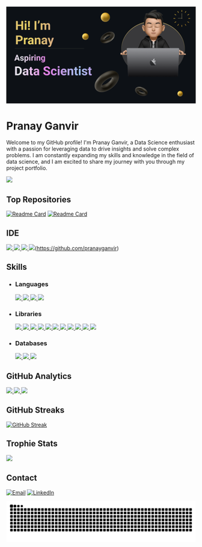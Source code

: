 ![](https://github.com/pranayganvir/pranayganvir/blob/main/Images/Make%20your%20README.png)
# Pranay Ganvir


Welcome to my GitHub profile! I'm Pranay Ganvir, a Data Science enthusiast with a passion for leveraging data to drive insights and solve complex problems. I am constantly expanding my skills and knowledge in the field of data science, and I am excited to share my journey with you through my project portfolio.

[![](https://github-profile-summary-cards.vercel.app/api/cards/profile-details?username=PranayGanvir&theme=dark)](https://github.com/pranayganvir)

## Top Repositories
[![Readme Card](https://github-readme-stats.vercel.app/api/pin/?username=pranayganvir&theme=dark&hide_border=true&repo=gender-recognition-flask)](https://github.com/pranayganvir/gender-recognition-flask) [![Readme Card](https://github-readme-stats.vercel.app/api/pin/?username=pranayganvir&theme=dark&hide_border=true&repo=pneumonia-Detection)](https://github.com/pranayganvir/pneumonia-Detection)

## IDE
[ ![](https://img.shields.io/badge/Flask-black?logo=flask&logoColor=white&style=for-the-badge) ![](	https://img.shields.io/badge/Colab-F9AB00?style=for-the-badge&logo=googlecolab&color=525252) ![](https://img.shields.io/badge/PyCharm-000000.svg?&style=for-the-badge&logo=PyCharm&logoColor=white) ![](https://img.shields.io/badge/VSCode-0078D4?style=for-the-badge&logo=visual%20studio%20code&logoColor=white)](https://github.com/SUKHMAN-SINGH-1612)(https://github.com/pranayganvir)

## Skills
- ### Languages
  [![](https://img.shields.io/badge/C-00599C?style=for-the-badge&logo=c&logoColor=white) ![](https://img.shields.io/badge/CSS3-1572B6?style=for-the-badge&logo=css3&logoColor=white) ![](https://img.shields.io/badge/HTML5-E34F26?style=for-the-badge&logo=html5&logoColor=white) ![](https://img.shields.io/badge/Python-FFD43B?style=for-the-badge&logo=python&logoColor=blue) ](https://github.com/SUKHMAN-SINGH-1612) 
- ### Libraries
  [![](https://img.shields.io/badge/Jupyter-F37626.svg?&style=for-the-badge&logo=Jupyter&logoColor=whit) ![](https://img.shields.io/badge/Folium-77B829?style=for-the-badge&logo=folium&logoColor=white) ![](https://img.shields.io/badge/Keras-D00000?style=for-the-badge&logo=Keras&logoColor=white) ![](https://img.shields.io/badge/Numpy-777BB4?style=for-the-badge&logo=numpy&logoColor=white) ![](	https://img.shields.io/badge/Pandas-2C2D72?style=for-the-badge&logo=pandas&logoColor=white) ![](https://img.shields.io/badge/Plotly-239120?style=for-the-badge&logo=plotly&logoColor=white) ![](https://img.shields.io/badge/scikit_learn-F7931E?style=for-the-badge&logo=scikit-learn&logoColor=white) ![](https://img.shields.io/badge/SciPy-654FF0?style=for-the-badge&logo=SciPy&logoColor=white) ![](https://img.shields.io/badge/Streamlit-FF4B4B?style=for-the-badge&logo=Streamlit&logoColor=white) ![](https://img.shields.io/badge/TensorFlow-FF6F00?style=for-the-badge&logo=TensorFlow&logoColor=white) ![](https://img.shields.io/badge/OpenCV-27338e?style=for-the-badge&logo=OpenCV&logoColor=white)](https://github.com/SUKHMAN-SINGH-1612)
- ### Databases
  [![](https://img.shields.io/badge/Microsoft%20SQL%20Server-CC2927?style=for-the-badge&logo=microsoft%20sql%20server&logoColor=white) ![](https://img.shields.io/badge/MySQL-005C84?style=for-the-badge&logo=mysql&logoColor=white) ![](https://img.shields.io/badge/Oracle-F80000?style=for-the-badge&logo=Oracle&logoColor=white)](https://github.com/SUKHMAN-SINGH-1612)

## GitHub Analytics
[<img height="180em" src="https://github-readme-stats-eight-theta.vercel.app/api?username=pranayganvir&show_icons=true&theme=dark&hide_border=true&include_all_commits=true&count_private=true"/> <img height="180em" src="https://github-readme-stats.vercel.app/api/top-langs/?username=pranayganvir&layout=compact&theme=dark&hide_border=true"/> ![](http://github-profile-summary-cards.vercel.app/api/cards/productive-time?username=pranayganvir&show_icons=true&theme=dark&utcOffset=8)](https://github.com/pranayganvir)
## GitHub Streaks
[![GitHub Streak](https://streak-stats.demolab.com?user=pranayganvir&theme=dark&hide_border=true)](https://git.io/streak-stats)

## Trophie Stats
![](https://github-profile-trophy.vercel.app/?username=pranayganvir&theme=onedark)

## Contact
[![Email](https://img.shields.io/badge/Gmail-D14836?style=for-the-badge&logo=gmail&logoColor=white)](mailto:pranayganvir9730@gmail.com) [![LinkedIn](https://img.shields.io/badge/LinkedIn-0077B5?style=for-the-badge&logo=linkedin&logoColor=white)](https://www.linkedin.com/in/pranay-ganvir-6a0a6b215/)

![Snake animation](https://github.com/pranayganvir/pranayganvir/blob/main/asset/github-contribution-grid-snake.svg)
